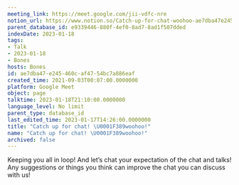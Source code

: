 ```yaml
---
meeting_link: https://meet.google.com/jii-vdfc-nre
notion_url: https://www.notion.so/Catch-up-for-chat-woohoo-ae7dba47e245460caf4754bc7a886eaf
parent_database_id: e9339446-880f-4ef0-8ad7-8ad1f507dded
indexDate: 2023-01-18
tags:
- Talk
- 2023-01-18
- Bones
hosts: Bones
id: ae7dba47-e245-460c-af47-54bc7a886eaf
created_time: 2021-09-03T00:07:00.0000000
platform: Google Meet
object: page
talktime: 2023-01-18T21:10:00.0000000
language_level: No limit
parent_type: database_id
last_edited_time: 2023-01-17T14:26:00.0000000
title: "Catch up for chat! \U0001F389woohoo!"
name: "Catch up for chat! \U0001F389woohoo!"
archived: false
---
```


Keeping you all in loop! And let’s chat your expectation of the chat and talks!
Any suggestions or things you think can improve the chat you can discuss with us!





